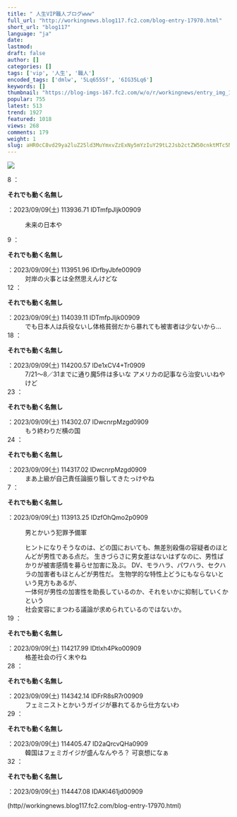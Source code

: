```yaml
---
title: " 人生VIP職人ブログwww"
full_url: "http://workingnews.blog117.fc2.com/blog-entry-17970.html"
short_url: "blog117"
language: "ja"
date: 
lastmod: 
draft: false
author: []
categories: []
tags: ['vip', '人生', '職人']
encoded_tags: ['dmlw', '5Lq655Sf', '6IG35Lq6']
keywords: []
thumbnail: "https://blog-imgs-167.fc2.com/w/o/r/workingnews/entry_img_17970.jpg"
popular: 755
latest: 513
trend: 1927
featured: 1018
views: 268
comments: 179
weight: 1
slug: aHR0cC8vd29ya2luZ25ld3MuYmxvZzExNy5mYzIuY29tL2Jsb2ctZW50cnktMTc5NzAuaHRtbA==
---
```


![](https://blog-imgs-167.fc2.com/w/o/r/workingnews/entry_img_17970.jpg)

<dl class='thread'><dt>8 ：<p><b>それでも動く名無し</b></p>：2023/09/09(土) 113936.71 IDTmfpJljk00909 </dt><dd><p>未来の日本や</p> <dd> </dd></dd><dt>9 ：<p><b>それでも動く名無し</b></p>：2023/09/09(土) 113951.96 IDrfbyJbfe00909 </dt><dd>対岸の火事とは全然思えんけどな <dd> </dd></dd><dt>12 ：<p><b>それでも動く名無し</b></p>：2023/09/09(土) 114039.11 IDTmfpJljk00909 </dt><dd>でも日本人は兵役ないし体格貧弱だから暴れても被害者は少ないから… <dd> </dd></dd><dt>18 ：<p><b>それでも動く名無し</b></p>：2023/09/09(土) 114200.57 IDe1xCV4+Tr0909 </dt><dd>7/21～8／31までに通り魔5件は多いな アメリカの記事なら治安いいねやけど <dd> <dd> </dd></dd></dd><dt>23 ：<p><b>それでも動く名無し</b></p>：2023/09/09(土) 114302.07 IDwcnrpMzgd0909 </dt><dd>もう終わりだ横の国 <dd> </dd></dd><dt>24 ：<p><b>それでも動く名無し</b></p>：2023/09/09(土) 114317.02 IDwcnrpMzgd0909 </dt><dd>まあ上級が自己責任論振り翳してきたっけやね </dd><dt>7 ：<p><b>それでも動く名無し</b></p>：2023/09/09(土) 113913.25 IDzfOhQmo2p0909 </dt><dd><p>男とかいう犯罪予備軍</p> ヒントになりそうなのは、どの国においても、無差別殺傷の容疑者のほとんどが男性である点だ。 生きづらさに男女差はないはずなのに、男性ばかりが被害感情を募らせ加害に及ぶ。 DV、モラハラ、パワハラ、セクハラの加害者もほとんどが男性だ。 生物学的な特性上どうにもならないという見方もあるが、 <dd>一体何が男性の加害性を助長しているのか、それをいかに抑制していくかという <dd>社会変容にまつわる議論が求められているのではないか。 <dd> <dd> </dd></dd></dd></dd></dd><dt>19 ：<p><b>それでも動く名無し</b></p>：2023/09/09(土) 114217.99 IDtIxh4Pko00909 </dt><dd>格差社会の行く末やね </dd><dt>28 ：<p><b>それでも動く名無し</b></p>：2023/09/09(土) 114342.14 IDFrR8sR7r00909 </dt><dd>フェミニストとかいうガイジが暴れてるから仕方ないわ <dd> </dd></dd><dt>29 ：<p><b>それでも動く名無し</b></p>：2023/09/09(土) 114405.47 ID2aQrcvQHa0909 </dt><dd>韓国はフェミガイジが盛んなんやろ？ 可哀想になぁ <dd> </dd></dd><dt>32 ：<p><b>それでも動く名無し</b></p>：2023/09/09(土) 114447.08 IDAKI461jd00909 </dt></dl> 

(http//workingnews.blog117.fc2.com/blog-entry-17970.html)
